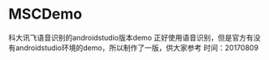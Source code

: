 # MSCDemo
科大讯飞语音识别的androidstudio版本demo
正好使用语音识别，但是官方有没有androidstudio环境的demo，所以制作了一版，供大家参考
时间：20170809
